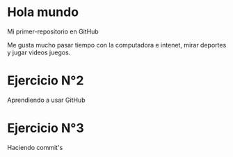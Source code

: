 # Hola mundo

Mi primer-repositorio en GitHub

Me gusta mucho pasar tiempo con la computadora e intenet, mirar deportes y jugar videos juegos. 

# Ejercicio N°2

Aprendiendo a usar GitHub

# Ejercicio N°3

Haciendo commit's 
